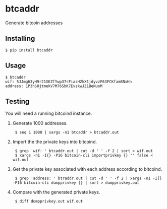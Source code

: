 btcaddr
=======

Generate bitcoin addresses

Installing
----------

    $ pip install btcaddr

Usage
-----

    $ btcaddr
    wif: 5JJmg63yH9r21XKZfYwp37rFiazH2kX1jdyvzF63FCKfam8NxHn
    address: 1P3hSHjtmekV7M76SbK7EvskwJZ1BeNuoM

Testing
-------

You will need a running bitcoind instance.

1. Generate 1000 addresses.

        $ seq 1 1000 | xargs -n1 btcaddr > btcaddr.out

2. Import the the private keys into bitcoind.

        $ grep 'wif: ' btcaddr.out | cut -d ' ' -f 2 | sort > wif.out
        $ xargs -n1 -I{} -P16 bitcoin-cli importprivkey {} '' false < wif.out

3. Get the private key associated with each address according to bitcoind.

        $ grep 'address: ' btraddr.out | cut -d ' ' -f 2 | xargs -n1 -I{} -P16 bitcoin-cli dumpprivkey {} | sort > dumpprivkey.out

4. Compare with the generated private keys.

        $ diff dumpprivkey.out wif.out
